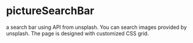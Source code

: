 # pictureSearchBar
a search bar using API from unsplash. You can search images provided by unsplash. The page is designed with customized CSS grid.
